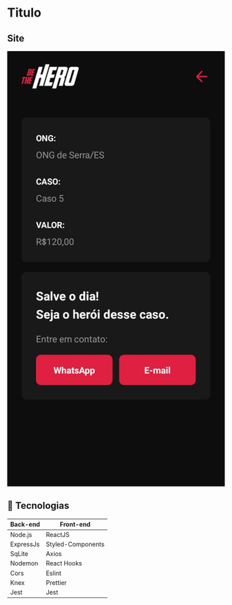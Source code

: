 <h1 align="center">
    <h1>Titulo</h1>
</h1>

## Site
![details](github/details.png)

## :rocket: Tecnologias

<table>
  <thead>
    <th>Back-end</th>
    <th>Front-end</th>
  </thead>
  <tbody>
    <tr>
      <td>Node.js</td>
      <td>ReactJS</td>
    </tr>
    <tr>
      <td>ExpressJs</td>
      <td>Styled-Components</td>
    </tr>
    <tr>
      <td>SqLite</td>
      <td>Axios</td>
    </tr>
    <tr>
      <td>Nodemon</td>
      <td>React Hooks</td>
    </tr>
    <tr>
      <td>Cors</td>
      <td>Eslint</td>
    </tr>
    <tr>
      <td>Knex</td>
      <td>Prettier</td>
    </tr>
    <tr>
      <td>Jest</td>
      <td>Jest</td>
    </tr>
  </tbody>
</table>